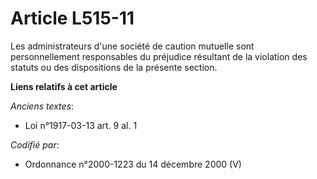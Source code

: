 # Article L515-11

Les administrateurs d'une société de caution mutuelle sont personnellement responsables du préjudice résultant de la
violation des statuts ou des dispositions de la présente section.

**Liens relatifs à cet article**

_Anciens textes_:

  - Loi n°1917-03-13 art. 9 al. 1

_Codifié par_:

  - Ordonnance n°2000-1223 du 14 décembre 2000 (V)
